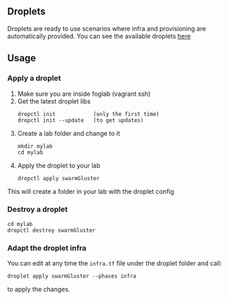 ## Droplets
Droplets are ready to use scenarios where infra and provisioning are automatically provided. You can see the available droplets [here](https://github.com/moondly/droplets)

## Usage
### Apply a droplet
1. Make sure you are inside foglab (vagrant ssh)
1. Get the latest droplet libs
    ```
    dropctl init            (only the first time)
    dropctl init --update   (to get updates)
    ```
1. Create a lab folder and change to it
    ```
    mkdir mylab
    cd mylab
    ```
1. Apply the droplet to your lab
    ```
    dropctl apply swarmGluster
    ```

This will create a folder in your lab with the droplet config

### Destroy a droplet
```
cd mylab
dropctl destroy swarmGluster
```

### Adapt the droplet infra
You can edit at any time the `infra.tf` file under the droplet folder and call:
```
droplet apply swarmGluster --phases infra
``` 
to apply the changes.

